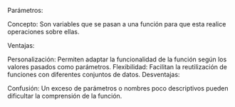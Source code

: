 Parámetros:

Concepto: Son variables que se pasan a una función para que esta realice operaciones sobre ellas.

Ventajas:

Personalización: Permiten adaptar la funcionalidad de la función según los valores pasados como parámetros.
Flexibilidad: Facilitan la reutilización de funciones con diferentes conjuntos de datos.
Desventajas:

Confusión: Un exceso de parámetros o nombres poco descriptivos pueden dificultar la comprensión de la función.